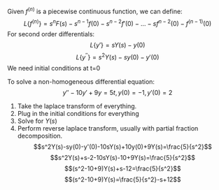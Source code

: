 Given $f^{(n)}$ is a piecewise continuous function, we can define:
$$L\{f^{(n)}\}=s^nF(s)-s^{n-1}f(0)-s^{n-2}f'(0)-...-sf^{n-2}(0)-f^{(n-1)}(0)$$
For second order differentials:
$$L\{y'\}=sY(s)-y(0)$$
$$L\{y^{''}\}=s^2Y(s)-sy(0)-y'(0)$$
We need initial conditions at t=0

To solve a non-homogeneous differential equation:
$$y''-10y'+9y=5t, y(0)=-1, y'(0)=2$$
1. Take the laplace transform of everything. 
2. Plug in the initial conditions for everything
3. Solve for $Y(s)$
4. Perform reverse laplace transform, usually with partial fraction decomposition.
$$s^2Y(s)-sy(0)-y'(0)-10sY(s)+10y(0)+9Y(s)=\frac{5}{s^2}$$
$$s^2Y(s)+s-2-10sY(s)-10+9Y(s)=\frac{5}{s^2}$$
$$(s^2-10+9)Y(s)+s-12=\frac{5}{s^2}$$
$$(s^2-10+9)Y(s)=\frac{5}{s^2}-s+12$$
